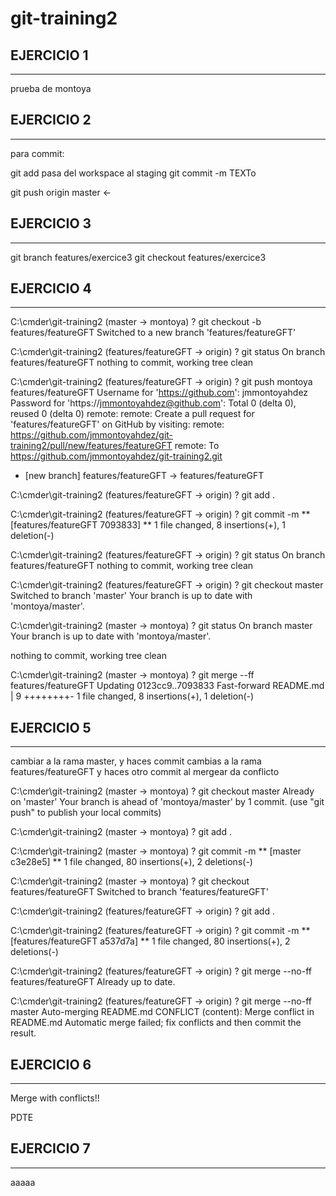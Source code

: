# git-training2

EJERCICIO 1
-----------------------------------------------------
-----------------------------------------------------

prueba de montoya


EJERCICIO 2
-----------------------------------------------------
-----------------------------------------------------

para commit: 

git add pasa del workspace al staging
git commit -m TEXTo

git push origin master <-

EJERCICIO 3
-----------------------------------------------------
-----------------------------------------------------

git branch features/exercice3
git checkout features/exercice3


EJERCICIO 4
-----------------------------------------------------
-----------------------------------------------------

C:\cmder\git-training2 (master -> montoya)
? git checkout -b features/featureGFT
Switched to a new branch 'features/featureGFT'

C:\cmder\git-training2 (features/featureGFT -> origin)
? git status
On branch features/featureGFT
nothing to commit, working tree clean

C:\cmder\git-training2 (features/featureGFT -> origin)
? git push montoya features/featureGFT
Username for 'https://github.com': jmmontoyahdez
Password for 'https://jmmontoyahdez@github.com':
Total 0 (delta 0), reused 0 (delta 0)
remote:
remote: Create a pull request for 'features/featureGFT' on GitHub by visiting:
remote:      https://github.com/jmmontoyahdez/git-training2/pull/new/features/featureGFT
remote:
To https://github.com/jmmontoyahdez/git-training2.git
 * [new branch]      features/featureGFT -> features/featureGFT


C:\cmder\git-training2 (features/featureGFT -> origin)
? git add .

C:\cmder\git-training2 (features/featureGFT -> origin)
? git commit -m **
[features/featureGFT 7093833] **
 1 file changed, 8 insertions(+), 1 deletion(-)

C:\cmder\git-training2 (features/featureGFT -> origin)
? git status
On branch features/featureGFT
nothing to commit, working tree clean

C:\cmder\git-training2 (features/featureGFT -> origin)
? git checkout master
Switched to branch 'master'
Your branch is up to date with 'montoya/master'.

C:\cmder\git-training2 (master -> montoya)
? git status
On branch master
Your branch is up to date with 'montoya/master'.

nothing to commit, working tree clean

C:\cmder\git-training2 (master -> montoya)
? git merge --ff features/featureGFT
Updating 0123cc9..7093833
Fast-forward
 README.md | 9 ++++++++-
 1 file changed, 8 insertions(+), 1 deletion(-)


EJERCICIO 5
-----------------------------------------------------
-----------------------------------------------------
cambiar a la rama master, y haces commit
cambias a la rama features/featureGFT y haces otro commit
al mergear da conflicto

C:\cmder\git-training2 (master -> montoya)
? git checkout master
Already on 'master'
Your branch is ahead of 'montoya/master' by 1 commit.
  (use "git push" to publish your local commits)

C:\cmder\git-training2 (master -> montoya)
? git add .

C:\cmder\git-training2 (master -> montoya)
? git commit -m **
[master c3e28e5] **
 1 file changed, 80 insertions(+), 2 deletions(-)

C:\cmder\git-training2 (master -> montoya)
? git checkout features/featureGFT
Switched to branch 'features/featureGFT'

C:\cmder\git-training2 (features/featureGFT -> origin)
? git add .

C:\cmder\git-training2 (features/featureGFT -> origin)
? git commit -m **
[features/featureGFT a537d7a] **
 1 file changed, 80 insertions(+), 2 deletions(-)

C:\cmder\git-training2 (features/featureGFT -> origin)
? git merge --no-ff features/featureGFT
Already up to date.

C:\cmder\git-training2 (features/featureGFT -> origin)
? git merge --no-ff master
Auto-merging README.md
CONFLICT (content): Merge conflict in README.md
Automatic merge failed; fix conflicts and then commit the result.


EJERCICIO 6
-----------------------------------------------------
-----------------------------------------------------
Merge with conflicts!!

PDTE



EJERCICIO 7
-----------------------------------------------------
-----------------------------------------------------
aaaaa


